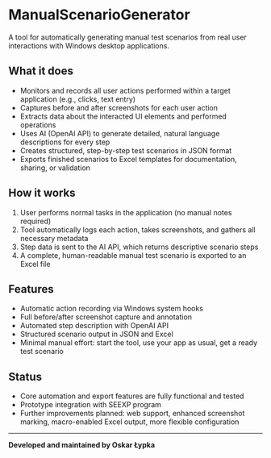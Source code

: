 # ManualScenarioGenerator

A tool for automatically generating manual test scenarios from real user interactions with Windows desktop applications.

## What it does

- Monitors and records all user actions performed within a target application (e.g., clicks, text entry)
- Captures before and after screenshots for each user action
- Extracts data about the interacted UI elements and performed operations
- Uses AI (OpenAI API) to generate detailed, natural language descriptions for every step
- Creates structured, step-by-step test scenarios in JSON format
- Exports finished scenarios to Excel templates for documentation, sharing, or validation

## How it works

1. User performs normal tasks in the application (no manual notes required)
2. Tool automatically logs each action, takes screenshots, and gathers all necessary metadata
3. Step data is sent to the AI API, which returns descriptive scenario steps
4. A complete, human-readable manual test scenario is exported to an Excel file

## Features

- Automatic action recording via Windows system hooks
- Full before/after screenshot capture and annotation
- Automated step description with OpenAI API
- Structured scenario output in JSON and Excel
- Minimal manual effort: start the tool, use your app as usual, get a ready test scenario

## Status

- Core automation and export features are fully functional and tested
- Prototype integration with SEEXP program
- Further improvements planned: web support, enhanced screenshot marking, macro-enabled Excel output, more flexible configuration

---

**Developed and maintained by Oskar Łypka**
